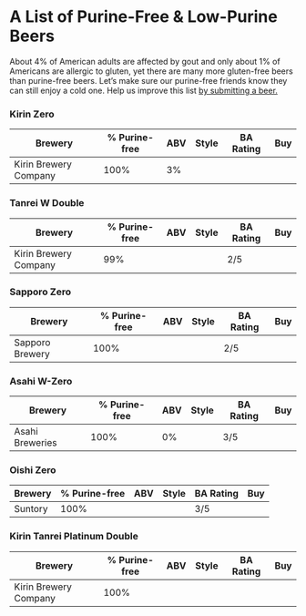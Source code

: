 # A List of Purine-Free & Low-Purine Beers
About 4% of American adults are affected by gout and only about 1% of Americans are allergic to gluten, yet there are many more gluten-free beers than purine-free beers. Let’s make sure our purine-free friends know they can still enjoy a cold one. Help us improve this list <a href="https://docs.google.com/forms/d/e/1FAIpQLSeD7TKSytJlDtr6dUp1CVFkmegmEJhliruga1Oz5cZP2bUqyQ/viewform">by submitting a beer.</a>

### Kirin Zero
Brewery | % Purine-free | ABV | Style | BA Rating | Buy
------- | ------------- | --- | ----- | --------- | ---
Kirin Brewery Company | 100% | 3% | |  | 

### Tanrei W Double 
Brewery | % Purine-free | ABV | Style | BA Rating | Buy
------- | ------------- | --- | ----- | --------- | ---
Kirin Brewery Company | 99% |  | | 2/5

### Sapporo Zero
Brewery | % Purine-free | ABV | Style | BA Rating | Buy
------- | ------------- | --- | ----- | --------- | ---
Sapporo Brewery | 100% | | | 2/5 | 

### Asahi W-Zero
Brewery | % Purine-free | ABV | Style | BA Rating | Buy
------- | ------------- | --- | ----- | --------- | ---
Asahi Breweries | 100% | 0% | | 3/5 | 

### Oishi Zero 
Brewery | % Purine-free | ABV | Style | BA Rating | Buy
------- | ------------- | --- | ----- | --------- | ---
Suntory | 100% | | | 3/5 | 

### Kirin Tanrei Platinum Double
Brewery | % Purine-free | ABV | Style | BA Rating | Buy
------- | ------------- | --- | ----- | --------- | ---
Kirin Brewery Company | 100% | | | | 
